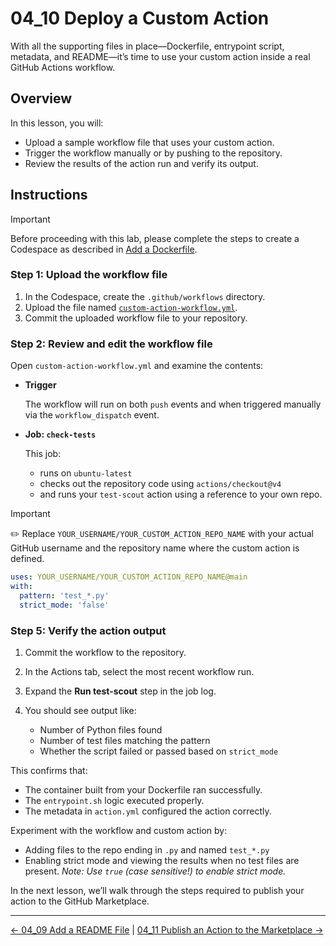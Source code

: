 # 04_10 Deploy a Custom Action

With all the supporting files in place—Dockerfile, entrypoint script, metadata, and README—it’s time to use your custom action inside a real GitHub Actions workflow.

## Overview

In this lesson, you will:

- Upload a sample workflow file that uses your custom action.
- Trigger the workflow manually or by pushing to the repository.
- Review the results of the action run and verify its output.

## Instructions

> [!IMPORTANT]
> Before proceeding with this lab, please complete the steps to create a Codespace as described in [Add a Dockerfile](../04_04_add_a_dockerfile/README.md).

### Step 1: Upload the workflow file

1. In the Codespace, create the `.github/workflows` directory.
2. Upload the file named [`custom-action-workflow.yml`](./custom-action-workflow.yml).
3. Commit the uploaded workflow file to your repository.

### Step 2: Review and edit the workflow file

Open `custom-action-workflow.yml` and examine the contents:

- **Trigger**

  The workflow will run on both `push` events and when triggered manually via the `workflow_dispatch` event.

- **Job: `check-tests`**

  This job:

  - runs on `ubuntu-latest`
  - checks out the repository code using `actions/checkout@v4`
  - and runs your `test-scout` action using a reference to your own repo.

> [!IMPORTANT]
> ✏️ Replace `YOUR_USERNAME/YOUR_CUSTOM_ACTION_REPO_NAME` with your actual GitHub username and the repository name where the custom action is defined.

```yaml
uses: YOUR_USERNAME/YOUR_CUSTOM_ACTION_REPO_NAME@main
with:
  pattern: 'test_*.py'
  strict_mode: 'false'
```

### Step 5: Verify the action output

1. Commit the workflow to the repository.
1. In the Actions tab, select the most recent workflow run.
1. Expand the **Run test-scout** step in the job log.
1. You should see output like:

   - Number of Python files found
   - Number of test files matching the pattern
   - Whether the script failed or passed based on `strict_mode`

This confirms that:

- The container built from your Dockerfile ran successfully.
- The `entrypoint.sh` logic executed properly.
- The metadata in `action.yml` configured the action correctly.

Experiment with the workflow and custom action by:

- Adding files to the repo ending in `.py` and named `test_*.py`
- Enabling strict mode and viewing the results when no test files are present. _*Note: Use `true` (case sensitive!) to enable strict mode.*_

In the next lesson, we’ll walk through the steps required to publish your action to the GitHub Marketplace.

<!-- FooterStart -->
---
[← 04_09 Add a README File](../04_09_add_a_readme_file/README.md) | [04_11 Publish an Action to the Marketplace →](../04_11_publish_an_action_to_the_marketplace/README.md)
<!-- FooterEnd -->

